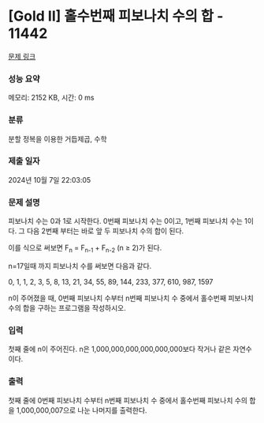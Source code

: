 # [Gold II] 홀수번째 피보나치 수의 합 - 11442 

[문제 링크](https://www.acmicpc.net/problem/11442) 

### 성능 요약

메모리: 2152 KB, 시간: 0 ms

### 분류

분할 정복을 이용한 거듭제곱, 수학

### 제출 일자

2024년 10월 7일 22:03:05

### 문제 설명

<p>피보나치 수는 0과 1로 시작한다. 0번째 피보나치 수는 0이고, 1번째 피보나치 수는 1이다. 그 다음 2번째 부터는 바로 앞 두 피보나치 수의 합이 된다.</p>

<p>이를 식으로 써보면 F<sub>n</sub> = F<sub>n-1</sub> + F<sub>n-2</sub> (n ≥ 2)가 된다.</p>

<p>n=17일때 까지 피보나치 수를 써보면 다음과 같다.</p>

<p>0, 1, 1, 2, 3, 5, 8, 13, 21, 34, 55, 89, 144, 233, 377, 610, 987, 1597</p>

<p>n이 주어졌을 때, 0번째 피보나치 수부터 n번째 피보나치 수 중에서 홀수번째 피보나치 수의 합을 구하는 프로그램을 작성하시오.</p>

### 입력 

 <p>첫째 줄에 n이 주어진다. n은 1,000,000,000,000,000,000보다 작거나 같은 자연수이다.</p>

### 출력 

 <p>첫째 줄에 0번째 피보나치 수부터 n번째 피보나치 수 중에서 홀수번째 피보나치 수의 합을 1,000,000,007으로 나눈 나머지를 출력한다.</p>


